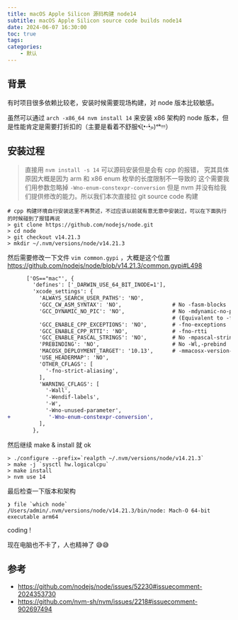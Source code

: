 ```yaml
---
title: macOS Apple Silicon 源码构建 node14
subtitle: macOS Apple Silicon source code builds node14
date: 2024-06-07 16:30:00
toc: true
tags: 
categories: 
    - 默认
---
```


## 背景
有时项目很多依赖比较老，安装时候需要现场构建，对 node 版本比较敏感。

虽然可以通过 `arch -x86_64 nvm install 14` 来安装 x86 架构的 node 版本，但是性能肯定是需要打折扣的（主要是看着不舒服٩(•̤̀ᵕ•̤́๑)ᵒᵏᵎᵎᵎᵎ）

## 安装过程
> 直接用 `nvm install -s 14` 可以源码安装但是会有 cpp 的报错，
> 究其具体原因大概是因为 arm 和 x86 enum 枚举的长度限制不一导致的
> 这个需要我们用参数忽略掉 `-Wno-enum-constexpr-conversion`
> 但是 nvm 并没有给我们提供修改的能力。所以我们本次直接拉 git source code 构建

```shell
# cpp 构建环境自行安装这里不再赘述，不过应该以前就有意无意中安装过，可以在下面执行的时候碰到了报错再说
> git clone https://github.com/nodejs/node.git
> cd node
> git checkout v14.21.3
> mkdir ~/.nvm/versions/node/v14.21.3
```

然后需要修改一下文件 `vim common.gypi` ，大概是这个位置 https://github.com/nodejs/node/blob/v14.21.3/common.gypi#L498

```diff
      ['OS=="mac"', {
        'defines': ['_DARWIN_USE_64_BIT_INODE=1'],
        'xcode_settings': {
          'ALWAYS_SEARCH_USER_PATHS': 'NO',
          'GCC_CW_ASM_SYNTAX': 'NO',                # No -fasm-blocks
          'GCC_DYNAMIC_NO_PIC': 'NO',               # No -mdynamic-no-pic
                                                    # (Equivalent to -fPIC)
          'GCC_ENABLE_CPP_EXCEPTIONS': 'NO',        # -fno-exceptions
          'GCC_ENABLE_CPP_RTTI': 'NO',              # -fno-rtti
          'GCC_ENABLE_PASCAL_STRINGS': 'NO',        # No -mpascal-strings
          'PREBINDING': 'NO',                       # No -Wl,-prebind
          'MACOSX_DEPLOYMENT_TARGET': '10.13',      # -mmacosx-version-min=10.13
          'USE_HEADERMAP': 'NO',
          'OTHER_CFLAGS': [
            '-fno-strict-aliasing',
          ],
          'WARNING_CFLAGS': [
            '-Wall',
            '-Wendif-labels',
            '-W',
            '-Wno-unused-parameter',
+            '-Wno-enum-constexpr-conversion',
          ],
        },
```

然后继续 make & install 就 ok

```shell
> ./configure --prefix=`realpth ~/.nvm/versions/node/v14.21.3`
> make -j `sysctl hw.logicalcpu`
> make install
> nvm use 14
```

最后检查一下版本和架构
```shell
❯ file `which node`
/Users/admin/.nvm/versions/node/v14.21.3/bin/node: Mach-O 64-bit executable arm64
```

coding !

现在电脑也不卡了，人也精神了 😅😅

## 参考
- https://github.com/nodejs/node/issues/52230#issuecomment-2024353730
- https://github.com/nvm-sh/nvm/issues/2218#issuecomment-902697494